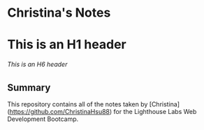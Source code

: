 # Christina's Notes

# This is an H1 header
###### This is an H6 header

## Summary

This repository contains all of the notes taken by [Christina] (https://github.com/ChristinaHsu88) for the Lighthouse Labs Web Development Bootcamp.